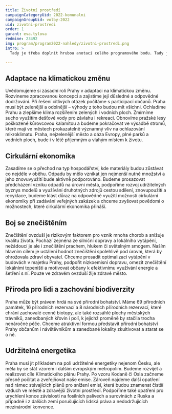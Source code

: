 ```yaml
---
title: Životní prostředí
campaignCategoryUid: 2022-komunalni
campaignGroupUid: volby-2022
uid: zivotni-prostredi
order: 1
garant: eva.tylova
redmine: 23492
img: program/program2022-nahledy/zivotni-prostredi.png
intro: >
  Tady je třeba doplnit hrubou anotaci celého programového bodu. Tady je třeba doplnit hrubou anotaci celého programového bodu.  Tady je třeba doplnit hrubou anotaci celého programového bodu.  Tady je třeba doplnit hrubou anotaci celého programového bodu. 

---
```


## Adaptace na klimatickou změnu
Uvědomujeme si zásadní roli Prahy v adaptaci na klimatickou změnu. Rozvineme zpracovanou koncepci a zajistíme její důsledné a odpovědné dodržování. Při řešení citlivých otázek počítáme s participací občanů. Praha musí být zelenější a odolnější – výhody z toho budou mít všichni. Ochladíme Prahu a zlepšíme klima rozšířením zelených i vodních ploch. Zmírníme sucho využitím dešťové vody pro závlahu i rekreaci. Obnovíme pražské lesy poškozené kůrovcovou kalamitou a budeme pokračovat ve výsadbě stromů, které mají ve městech prokazatelně významný vliv na ochlazování mikroklimatu. Praha, nejzelenější město a oáza Evropy, plné parků a vodních ploch, bude i v létě příjemným a vlahým místem k životu.

## Cirkulární ekonomika
Zasadíme se o přechod na typ hospodářství, kde materiály budou zůstávat co nejdéle v oběhu. Odpadu by mělo vznikat jen nejmenší nutné množství a jeho znovuvyužití bude aktivně podporováno.
Budeme prosazovat předcházení vzniku odpadů na úrovni města, podpoříme rozvoj udržitelných byznys modelů a využívání druhotných zdrojů cestou sdílení, znovupoužití a recyklace, budeme klást důraz na odpovědné využití možností cirkulární ekonomiky při zadávání veřejných zakázek a chceme zvyšovat povědomí o možnostech, které cirkulární ekonomika přináší.

## Boj se znečištěním
Znečištění ovzduší je rizikovým faktorem pro vznik mnoha chorob a snižuje kvalitu života. Pochází zejména ze silniční dopravy a lokálního vytápění, nežádoucí je ale i znečištění prachem, hlukem či světelným smogem. Naším hlavním cílem je ustálení hodnot znečištění spolehlivě pod úrovní, která by ohrožovala zdraví obyvatel. Chceme prosadit optimalizaci vytápění v budovách v majetku Prahy, podpořit nízkoemisní dopravu, omezit znečištění lokálními topeništi a motivovat občany k efektivnímu využívání energie a šetření s ní. Pouze ve zdravém ovzduší žije zdravé město.

## Příroda pro lidi a zachování biodiverzity
Praha může být právem hrdá na své přírodní bohatství. Máme 69 přírodních památek, 16 přírodních rezervací a 8 národních přírodních rezervací, které chrání zachovalé cenné biotopy, ale také rozsáhlé plochy městských trávníků, zanedbaných křovin i polí, k jejichž proměně by stačila trocha nenáročné péče. Chceme atraktivní formou představit přírodní bohatství Prahy občanům i návštěvníkům a zanedbané lokality zkultivovat a starat se o ně.

## Udržitelná energetika
Praha musí jít příkladem na poli udržitelné energetiky nejenom Česku, ale měla by se stát vzorem i dalším evropským metropolím. Budeme rozvíjet a realizovat cíle Klimatického plánu Prahy. Po vzoru Kodaně či Osla začneme přesně počítat a zveřejňovat naše emise. Zároveň najdeme další opatření nad rámec stávajících plánů pro snížení emisí, která budou znamenat čistší vzduch ve městě a zdravější životní prostředí. Podpoříme také opatření pro urychlení konce závislosti na fosilních palivech a surovinách z Ruska a případně i z dalších zemí porušujících lidská práva a nedodržujících mezinárodní konvence.